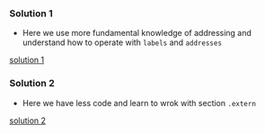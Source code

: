 ### Solution 1

- Here we use more fundamental knowledge of addressing and understand how to operate with `labels` and `addresses`

[solution 1](variant_1.S)

### Solution 2

- Here we have less code and learn to wrok with section `.extern`


[solution 2](variant_2.S)